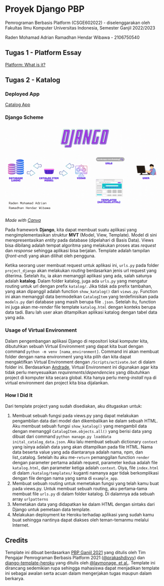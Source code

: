 # Proyek Django PBP

Pemrograman Berbasis Platform (CSGE602022) - diselenggarakan oleh Fakultas Ilmu Komputer Universitas Indonesia, Semester Ganjil 2022/2023

Raden Mohamad Adrian Ramadhan Hendar Wibawa - 2106750540

## Tugas 1 - Platform Essay
[Platform: What is it?](https://drive.google.com/file/d/10xfIkMP9gC5HLdUUkkHPvTSbV1zxJWBr/view?usp=sharing)

## Tugas 2 - Katalog

### Deployed App
[Catalog App](https://pbp-assignment-2106750540.herokuapp.com/katalog/)

### Django Scheme
![Bagan Django](https://github.com/AdrianRamadhan27/assignment-pbp/blob/main/assignment1_chart.gif)


*Made with [Canva](https://www.canva.com)*

Pada framework **Django**, kita dapat membuat suatu aplikasi yang mengimplementasikan struktur **MVT** (Model, View, Template). Model di sini merepresentasikan *entity* pada database (dipelahari di Basis Data). Views bisa dibilang adalah tempat algoritma yang melakukan proses atas *request* dan *response* sehingga aplikasi bisa berjalan. Template adalah tampilan (*front-end*) yang akan dilihat oleh pengguna.

Ketika seorang user membuat request untuk aplikasi ini, `urls.py` pada folder `project_django` akan melakukan *routing* berdasarkan jenis url request yang diterima. Setelah itu, ia akan memanggil aplikasi yang ada, salah satunya adalah **katalog**. Dalam folder katalog, juga ada `urls.py` yang mengatur routing untuk url dengan prefix `katalog/`. Jika tidak ada prefix tambahan, yang akan dipanggil adalah function `show_katalog()` dari `views.py`. Function ini akan memanggil data bermodelkan `CatalogItem` yang terdefinisikan pada `models.py` dari database yang masih berupa file `.json`. Setelah itu, function ini juga akan me-*render* file template `katalog.html` dengan konteks berupa data tadi. Baru lah user akan ditampilkan aplikasi katalog dengan tabel data yang ada. 

### Usage of Virtual Environment
Dalam pengembangan aplikasi Django di repositori lokal komputer kita, dibutuhkan sebuah Virtual Environment yang dapat kita buat dengan command `python -m venv [nama_environment]`. Command ini akan membuat folder dengan nama environment yang kita pilih dan kita dapat mengaktifkan Virtual Environment dengan `/Scripts/activate.bat` di dalam folder ini. Berdasarkan [Andrade](https://towardsdatascience.com/why-you-need-a-python-virtual-environment-and-how-to-set-it-up-35019841697d), Virtual Environment ini digunakan agar kita tidak perlu menyesuaikan *requirements*/*dependencies* yang dibutuhkan project di komputer kita secara global. Kita hanya perlu meng-*install* nya di virtual environment dan project kita bisa dijalankan. 

### How I Did It
Dari template project yang sudah disediakan, aku ditugaskan untuk:
1. Membuat sebuah fungsi pada views.py yang dapat melakukan pengambilan data dari model dan dikembalikan ke dalam sebuah HTML.
Aku membuat sebuah fungsi `show_katalog()` yang mengambil data dengan memanggil `CatalogItem.objects.all()` yang berisi data yang dibuat dari command `python manage.py loaddata inital_catalog_data.json`. Aku lalu membuat sebuah dictionary `context` yang isinya adalah data yang akan ditampilkan pada file HTML. Nama data beserta value yang ada diantaranya adalah nama, npm, dan list_catalog. Setelah itu aku me-`return` pemanggilan function `render` dengan parameter pertama adalah request, parameter kedua adalah file `katalog.html`, dan parameter ketiga adalah `context`. Oiya, file `index.html` di dalam `/katalog/templates/` kuganti namanya agar tidak berkomplikasi dengan file dengan nama yang sama di `example_app`.   
2. Membuat sebuah routing untuk memetakan fungsi yang telah kamu buat pada views.py.
Untuk membuat sebuah routing, aku pertama-tama membuat file `urls.py` di dalam folder katalog. Di dalamnya ada sebuah array `urlpatterns`  
3. Memetakan data yang didapatkan ke dalam HTML dengan sintaks dari Django untuk pemetaan data template.
4. Melakukan deployment ke Heroku terhadap aplikasi yang sudah kamu buat sehingga nantinya dapat diakses oleh teman-temanmu melalui Internet.

## Credits

Template ini dibuat berdasarkan [PBP Ganjil 2021](https://gitlab.com/PBP-2021/pbp-lab) yang ditulis oleh Tim Pengajar Pemrograman Berbasis Platform 2021 ([@prakashdivyy](https://gitlab.com/prakashdivyy)) dan [django-template-heroku](https://github.com/laymonage/django-template-heroku) yang ditulis oleh [@laymonage, et al.](https://github.com/laymonage). Template ini dirancang sedemikian rupa sehingga mahasiswa dapat menjadikan template ini sebagai awalan serta acuan dalam mengerjakan tugas maupun dalam berkarya.
